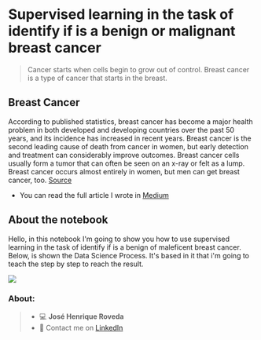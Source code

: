 # Supervised learning in the task of identify if is a benign or malignant breast cancer

> Cancer starts when cells begin to grow out of control. Breast cancer is a type of cancer that starts in the breast.

## Breast Cancer

According to published statistics, breast cancer has become a major health problem in both developed and developing countries over the past 50 years, and its incidence has increased in recent years. Breast cancer is the second leading cause of death from cancer in women, but early detection and treatment can considerably improve outcomes.
Breast cancer cells usually form a tumor that can often be seen on an x-ray or felt as a lump. Breast cancer occurs almost entirely in women, but men can get breast cancer, too. [Source](https://www.cancer.org/cancer/breast-cancer/about/what-is-breast-cancer.html)

- You can read the full article I wrote in [Medium](https://medium.com/@zeh.henrique92/supervised-learning-in-the-task-of-identify-if-is-a-benign-or-malignant-breast-cancer-69b4cbc42b84?source=friends_link&sk=c1ee5ba2d4b950c9c729eecdc50812c3)


## About the notebook

Hello, in this notebook I'm going to show you how to use supervised learning in the task of identify if is a benign of maleficent breast cancer. Below, is shown the Data Science Process. It's based in it that i'm going to teach the step by step to reach the result. 

![](https://miro.medium.com/max/3870/1*eE8DP4biqtaIK3aIy1S2zA.png)

### About:

> - 💻 **José Henrique Roveda**
> - 📨 Contact me on [LinkedIn](https://www.linkedin.com/in/jhroveda/)
